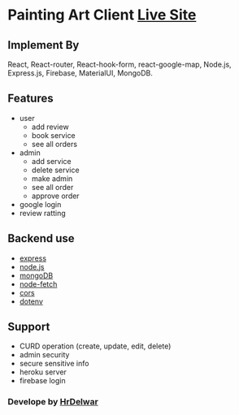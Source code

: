 # Painting Art Client [Live Site](https://hr-painting-art.netlify.app/)

## Implement  By
React, React-router, React-hook-form, react-google-map, Node.js,  Express.js, Firebase, MaterialUI, MongoDB.

## Features

* user
  * add review
  * book service
  * see all orders
* admin
  * add service
  * delete service
  * make admin
  * see all order
  * approve order
* google login
* review ratting
  

## Backend use
* [express](https://expressjs.com/)
* [node.js](https://nodejs.org/)
* [mongoDB](https://www.mongodb.com)
* [node-fetch](https://www.npmjs.com/package/node-fetch)
* [cors](https://www.npmjs.com/package/cors)
* [dotenv](https://github.com/motdotla/dotenv#readme)

## Support
* CURD operation (create, update, edit, delete)
* admin security
* secure sensitive info
* heroku server
* firebase login

### Develope by [HrDelwar](https://www.linkedin.com/in/HrDelwar/)
